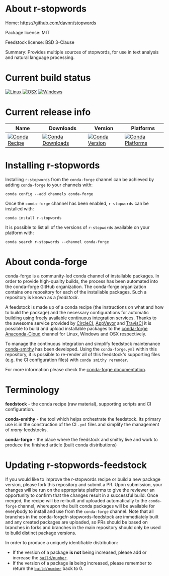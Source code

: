 About r-stopwords
=================

Home: https://github.com/davnn/stopwords

Package license: MIT

Feedstock license: BSD 3-Clause

Summary: Provides multiple sources of stopwords, for use in text analysis and natural language processing.



Current build status
====================

[![Linux](https://img.shields.io/circleci/project/github/conda-forge/r-stopwords-feedstock/master.svg?label=Linux)](https://circleci.com/gh/conda-forge/r-stopwords-feedstock)
[![OSX](https://img.shields.io/travis/conda-forge/r-stopwords-feedstock/master.svg?label=macOS)](https://travis-ci.org/conda-forge/r-stopwords-feedstock)
[![Windows](https://img.shields.io/appveyor/ci/conda-forge/r-stopwords-feedstock/master.svg?label=Windows)](https://ci.appveyor.com/project/conda-forge/r-stopwords-feedstock/branch/master)

Current release info
====================

| Name | Downloads | Version | Platforms |
| --- | --- | --- | --- |
| [![Conda Recipe](https://img.shields.io/badge/recipe-r--stopwords-green.svg)](https://anaconda.org/conda-forge/r-stopwords) | [![Conda Downloads](https://img.shields.io/conda/dn/conda-forge/r-stopwords.svg)](https://anaconda.org/conda-forge/r-stopwords) | [![Conda Version](https://img.shields.io/conda/vn/conda-forge/r-stopwords.svg)](https://anaconda.org/conda-forge/r-stopwords) | [![Conda Platforms](https://img.shields.io/conda/pn/conda-forge/r-stopwords.svg)](https://anaconda.org/conda-forge/r-stopwords) |

Installing r-stopwords
======================

Installing `r-stopwords` from the `conda-forge` channel can be achieved by adding `conda-forge` to your channels with:

```
conda config --add channels conda-forge
```

Once the `conda-forge` channel has been enabled, `r-stopwords` can be installed with:

```
conda install r-stopwords
```

It is possible to list all of the versions of `r-stopwords` available on your platform with:

```
conda search r-stopwords --channel conda-forge
```


About conda-forge
=================

conda-forge is a community-led conda channel of installable packages.
In order to provide high-quality builds, the process has been automated into the
conda-forge GitHub organization. The conda-forge organization contains one repository
for each of the installable packages. Such a repository is known as a *feedstock*.

A feedstock is made up of a conda recipe (the instructions on what and how to build
the package) and the necessary configurations for automatic building using freely
available continuous integration services. Thanks to the awesome service provided by
[CircleCI](https://circleci.com/), [AppVeyor](https://www.appveyor.com/)
and [TravisCI](https://travis-ci.org/) it is possible to build and upload installable
packages to the [conda-forge](https://anaconda.org/conda-forge)
[Anaconda-Cloud](https://anaconda.org/) channel for Linux, Windows and OSX respectively.

To manage the continuous integration and simplify feedstock maintenance
[conda-smithy](https://github.com/conda-forge/conda-smithy) has been developed.
Using the ``conda-forge.yml`` within this repository, it is possible to re-render all of
this feedstock's supporting files (e.g. the CI configuration files) with ``conda smithy rerender``.

For more information please check the [conda-forge documentation](https://conda-forge.org/docs/).

Terminology
===========

**feedstock** - the conda recipe (raw material), supporting scripts and CI configuration.

**conda-smithy** - the tool which helps orchestrate the feedstock.
                   Its primary use is in the construction of the CI ``.yml`` files
                   and simplify the management of *many* feedstocks.

**conda-forge** - the place where the feedstock and smithy live and work to
                  produce the finished article (built conda distributions)


Updating r-stopwords-feedstock
==============================

If you would like to improve the r-stopwords recipe or build a new
package version, please fork this repository and submit a PR. Upon submission,
your changes will be run on the appropriate platforms to give the reviewer an
opportunity to confirm that the changes result in a successful build. Once
merged, the recipe will be re-built and uploaded automatically to the
`conda-forge` channel, whereupon the built conda packages will be available for
everybody to install and use from the `conda-forge` channel.
Note that all branches in the conda-forge/r-stopwords-feedstock are
immediately built and any created packages are uploaded, so PRs should be based
on branches in forks and branches in the main repository should only be used to
build distinct package versions.

In order to produce a uniquely identifiable distribution:
 * If the version of a package **is not** being increased, please add or increase
   the [``build/number``](https://conda.io/docs/user-guide/tasks/build-packages/define-metadata.html#build-number-and-string).
 * If the version of a package **is** being increased, please remember to return
   the [``build/number``](https://conda.io/docs/user-guide/tasks/build-packages/define-metadata.html#build-number-and-string)
   back to 0.
